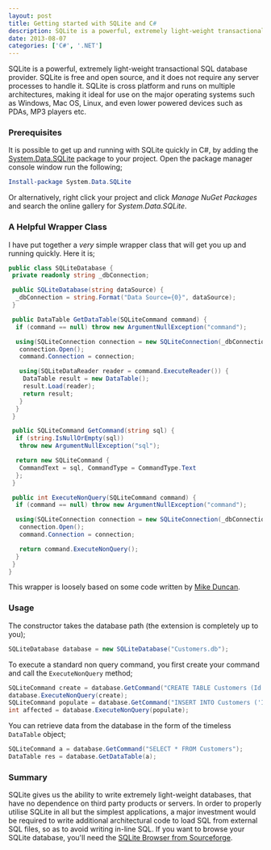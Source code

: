```yaml
---
layout: post
title: Getting started with SQLite and C#
description: SQLite is a powerful, extremely light-weight transactional SQL database provider. SQLite is cross platform and runs on multiple architectures.
date: 2013-08-07
categories: ['C#', '.NET']
---
```


SQLite is a powerful, extremely light-weight transactional SQL database provider. SQLite is free and open source, and it does not require any server processes to handle it. SQLite is cross platform and runs on multiple architectures, making it ideal for use on the major operating systems such as Windows, Mac OS, Linux, and even lower powered devices such as PDAs, MP3 players etc.

### Prerequisites

It is possible to get up and running with SQLite quickly in C#, by adding the [System.Data.SQLite](http://www.nuget.org/packages/System.Data.SQLite 'System.Data.SQLite') package to your project. Open the package manager console window run the following;

```powershell
Install-package System.Data.SQLite
```

Or alternatively, right click your project and click _Manage NuGet Packages_ and search the online gallery for _System.Data.SQLite_.

### A Helpful Wrapper Class

I have put together a _very_ simple wrapper class that will get you up and running quickly. Here it is;

```csharp
public class SQLiteDatabase {
 private readonly string _dbConnection;

 public SQLiteDatabase(string dataSource) {
  _dbConnection = string.Format("Data Source={0}", dataSource);
 }

 public DataTable GetDataTable(SQLiteCommand command) {
  if (command == null) throw new ArgumentNullException("command");

  using(SQLiteConnection connection = new SQLiteConnection(_dbConnection)) {
   connection.Open();
   command.Connection = connection;

   using(SQLiteDataReader reader = command.ExecuteReader()) {
    DataTable result = new DataTable();
    result.Load(reader);
    return result;
   }
  }
 }

 public SQLiteCommand GetCommand(string sql) {
  if (string.IsNullOrEmpty(sql))
   throw new ArgumentNullException("sql");

  return new SQLiteCommand {
   CommandText = sql, CommandType = CommandType.Text
  };
 }

 public int ExecuteNonQuery(SQLiteCommand command) {
  if (command == null) throw new ArgumentNullException("command");

  using(SQLiteConnection connection = new SQLiteConnection(_dbConnection)) {
   connection.Open();
   command.Connection = connection;

   return command.ExecuteNonQuery();
  }
 }
}
```

This wrapper is loosely based on some code written by [Mike Duncan](http://www.mikeduncan.com/ 'Mike Duncan').

### Usage

The constructor takes the database path (the extension is completely up to you);

```csharp
SQLiteDatabase database = new SQLiteDatabase("Customers.db");
```

To execute a standard non query command, you first create your command and call the `ExecuteNonQuery` method;

```csharp
SQLiteCommand create = database.GetCommand("CREATE TABLE Customers (Id int PRIMARY KEY, Name nvarchar(256), Address nvarchar(256), PostCode nvarchar(256))");
database.ExecuteNonQuery(create);
SQLiteCommand populate = database.GetCommand("INSERT INTO Customers ('Id', 'Name', 'Address', 'PostCode') VALUES (1, 'Jon Preece', 'My House', 'NN11NN')");
int affected = database.ExecuteNonQuery(populate);
```

You can retrieve data from the database in the form of the timeless `DataTable` object;

```csharp
SQLiteCommand a = database.GetCommand("SELECT * FROM Customers");
DataTable res = database.GetDataTable(a);
```

### Summary

SQLite gives us the ability to write extremely light-weight databases, that have no dependence on third party products or servers. In order to properly utilise SQLite in all but the simplest applications, a major investment would be required to write additional architectural code to load SQL from external SQL files, so as to avoid writing in-line SQL. If you want to browse your SQLite database, you'll need the [SQLite Browser from Sourceforge](http://sourceforge.net/projects/sqlitebrowser/ 'SQLite Browser').
